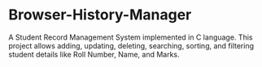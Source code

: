 # Browser-History-Manager
A Student Record Management System implemented in C language. This project allows adding, updating, deleting, searching, sorting, and filtering student details like Roll Number, Name, and Marks.
